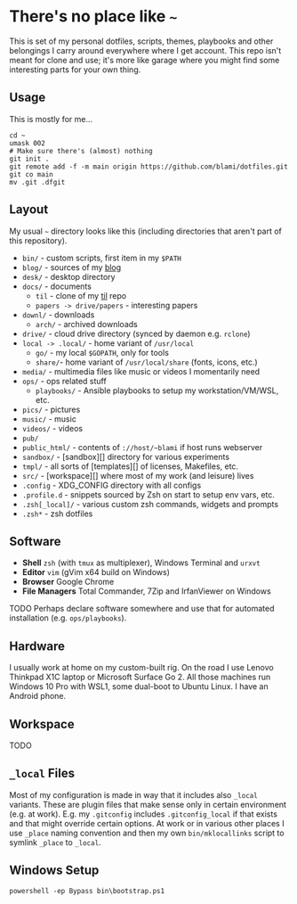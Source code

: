 # There's no place like `~`

This is set of my personal dotfiles, scripts, themes, playbooks and other
belongings I carry around everywhere where I get account. This repo isn't meant
for clone and use; it's more like garage where you might find some interesting
parts for your own thing.

## Usage
This is mostly for me...
```
cd ~
umask 002
# Make sure there's (almost) nothing
git init .
git remote add -f -m main origin https://github.com/blami/dotfiles.git
git co main
mv .git .dfgit
```

## Layout
My usual `~` directory looks like this (including directories that aren't part
of this repository).

- `bin/`    - custom scripts, first item in my `$PATH`
- `blog/`   - sources of my [blog](https://www.blami.net)
- `desk/`   - desktop directory
- `docs/`   - documents
  - `til`   - clone of my [til](https://github.com/blami/til) repo
  - `papers -> drive/papers` - interesting papers
- `downl/`  - downloads
  - `arch/` - archived downloads
- `drive/`  - cloud drive directory (synced by daemon e.g. `rclone`)
- `local -> .local/` - home variant of `/usr/local`
  - `go/`   - my local `$GOPATH`, only for tools
  - `share/`- home variant of `/usr/local/share` (fonts, icons, etc.)
- `media/`  - multimedia files like music or videos I momentarily need
- `ops/`    - ops related stuff
  - `playbooks/` - Ansible playbooks to setup my workstation/VM/WSL, etc.
- `pics/`   - pictures
- `music/`  - music
- `videos/` - videos
- `pub/`
- `public_html/` - contents of `://host/~blami` if host runs webserver
- `sandbox/` - [sandbox][] directory for various experiments
- `tmpl/`   - all sorts of [templates][] of licenses, Makefiles, etc.
- `src/`     - [workspace][] where most of my work (and leisure) lives
- `.config` - XDG\_CONFIG directory with all configs
- `.profile.d` - snippets sourced by Zsh on start to setup env vars, etc.
- `.zsh[_local]/` - various custom zsh commands, widgets and prompts
- `.zsh*` - zsh dotfiles

## Software
- __Shell__ `zsh` (with `tmux` as multiplexer), Windows Terminal and `urxvt`
- __Editor__ `vim` (gVim x64 build on Windows)
- __Browser__ Google Chrome
- __File Managers__ Total Commander, 7Zip and IrfanViewer on Windows

TODO Perhaps declare software somewhere and use that for automated installation
(e.g. `ops/playbooks`).

## Hardware
I usually work at home on my custom-built rig. On the road I use Lenovo
Thinkpad X1C laptop or Microsoft Surface Go 2. All those machines run Windows
10 Pro with WSL1, some dual-boot to Ubuntu Linux. I have an Android phone.


## Workspace
TODO


## `_local` Files
Most of my configuration is made in way that it includes also `_local`
variants. These are plugin files that make sense only in certain environment
(e.g. at work). E.g. my `.gitconfig` includes `.gitconfig_local` if that
exists and that might override certain options. At work or in various other
places I use `_place` naming convention and then my own `bin/mklocallinks`
script to symlink `_place` to `_local`.

## Windows Setup
`powershell -ep Bypass bin\bootstrap.ps1`

